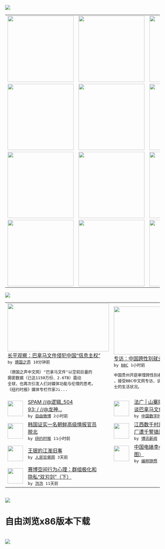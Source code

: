 

<a href="https://github.com/greatfire/z/raw/master/FreeBrowser.apk"><img src="https://raw.githubusercontent.com/greatfire/wiki/master/x/header.png" /></a><table><tr><td width="262" align="center" valign="center"><a href="https://github.com/greatfire/wiki/wiki/nyt" title="纽约时报中文网 国际纵览"><img src="https://raw.githubusercontent.com/greatfire/wiki/master/x/nyt_flag.png" width="215"/></a></td><td width="262" align="center" valign="center"><a href="https://github.com/greatfire/wiki/wiki/dw" title=""><img src="https://raw.githubusercontent.com/greatfire/wiki/master/x/dw_flag.png" width="215"/></a></td><td width="262" align="center" valign="center"><a href="https://github.com/greatfire/wiki/wiki/rmjd" title=""><img src="https://raw.githubusercontent.com/greatfire/wiki/master/x/rmjd_flag.png" width="215"/></a></td></tr><tr><td width="262" align="center" valign="center"><a href="https://github.com/paopaonetizen/website" title="泡泡 - 未经审查的互联网信息"><img src="https://raw.githubusercontent.com/greatfire/wiki/master/x/pp_flag.png" width="215"/></a></td><td width="262" align="center" valign="center"><a href="https://github.com/getlantern/mirror" title="以及自由微博和GreatFire.org官方中文论坛"><img src="https://raw.githubusercontent.com/greatfire/wiki/master/x/lantern_flag.png" width="215"/></a></td><td width="262" align="center" valign="center"><a href="https://github.com/cdtmirrors/m/" title=""><img src="https://raw.githubusercontent.com/greatfire/wiki/master/x/cdt_flag.png" width="215"/></a></td></tr><tr><td width="262" align="center" valign="center"><a href="https://github.com/program-think/blog" title="编程随想的博客"><img src="https://raw.githubusercontent.com/greatfire/wiki/master/x/pt_flag.png" width="215"/></a></td><td width="262" align="center" valign="center"><a href="https://github.com/greatfire/wiki/wiki/bbc" title=""><img src="https://raw.githubusercontent.com/greatfire/wiki/master/x/bbc_flag.png" width="215"/></a></td><td width="262" align="center" valign="center"><a href="https://github.com/freeweibo/s" title="自由微博 - 匿名和不受屏蔽的新浪微博搜索"><img src="https://raw.githubusercontent.com/greatfire/wiki/master/x/fw_flag.png" width="215"/></a></td></tr><tr><td width="262" align="center" valign="center"><a href="https://github.com/greatfire/wiki/wiki/google" title=""><img src="https://raw.githubusercontent.com/greatfire/wiki/master/x/google_flag.png" width="215"/></a></td><td width="262" align="center" valign="center"><a href="https://github.com/bxnews/boxun" title=""><img src="https://raw.githubusercontent.com/greatfire/wiki/master/x/bx_flag.png" width="215"/></a></td><td width="262" align="center" valign="center"><a href="https://github.com/greatfire/wiki/wiki/open-source" title="欢迎访问GreatFire.org开发者项目网站"><img src="https://raw.githubusercontent.com/greatfire/wiki/master/x/open-source_flag.png" width="215"/></a></td></tr></table><img src="https://raw.githubusercontent.com/greatfire/wiki/master/x/newsfeed text.png" /><table cols="4"><tr><td colspan="2" width="380"><a href="http://dw.com/p/1IU2m?maca=chi-GK-text-greatfire-all-chinese-15625-xml-mrss"><img src="http://www.dw.com/image/0,,19162853_302,00.jpg" width="330" height="156"/></a></br><a href="http://dw.com/p/1IU2m?maca=chi-GK-text-greatfire-all-chinese-15625-xml-mrss">长平观察：巴拿马文件侵犯中国“信息主权”</a></br><kbd> by <a href="http://dw.de">德国之声</a> 18分钟前 </kbd></br><pre>（德国之声中文网）"巴拿马文件"以空前巨量的<br/>揭密数据（已达1150万份、2.6TB）震动<br/>全球，也再次引发人们对媒体功能与伦理的思考。<br/>《纽约时报》媒体专栏作家Ji...</pre></td><td colspan="2" width="380"><a href="http://www.bbc.com/zhongwen/simp/china/2016/04/160412_china_transgender_case"><img src="http://a.files.bbci.co.uk/worldservice/live/assets/images/2016/04/12/160412145617_guizhou_mr_c_2_144x81_bbc_nocredit.jpg" width="330" height="156"/></a></br><a href="http://www.bbc.com/zhongwen/simp/china/2016/04/160412_china_transgender_case">专访：中国跨性别就业歧视第一案的C先生</a></br><kbd> by <a href="http://www.bbc.co.uk/zhongwen/simp">BBC</a> 1小时前 </kbd></br><pre>中国贵州开庭审理跨性别者C先生的就业歧视案后<br/>，接受BBC中文网专访，谈此案及中国跨性别人<br/>士的生活状况。</pre></td></tr><tr><td><img src="https://raw.githubusercontent.com/greatfire/wiki/master/x/fw_logo.png" width="50" height="50"/></td><td width="280"><a href="https://freeweibo.com/weibo/3963558415133150">SPAM //@逻辑_504<br/>93: / //@龙神...</a></br><kbd> by <a href="https://freeweibo.com/">自由微博</a> 2小时前 </kbd></td><td><img src="https://i0.wp.com/chinadigitaltimes.net/chinese/files/2016/04/cfqrkzyumaenl58.jpg?resize=600%2C339" width="50" height="50"/></td><td width="280"><a href="https://chinadigitaltimes.net/chinese/2016/04/%E6%B3%95%E5%B9%BF-%E5%B1%B1%E5%AF%A8%E7%89%88bbc-%E8%B0%88%E5%B7%B4%E6%8B%BF%E9%A9%AC%E6%96%87%E4%BB%B6%E5%8D%B4%E5%8F%AA%E5%AD%97%E4%B8%8D%E6%8F%90%E4%B8%AD%E5%9B%BD/">法广 | 山寨版“BBC” <br/>谈巴拿马文件却只字不提中国</a></br><kbd> by <a href="http://chinadigitaltimes.net/chinese/">中国数字时代</a> 7小时前 </kbd></td></tr><tr><td><img src="http://static01.nyt.com/images/2016/04/12/world/12NKOREA-web1/12NKOREA-web1-articleInline.jpg" width="50" height="50"/></td><td width="280"><a href="https://d3qlz4p8smvoli.cloudfront.net/asia-pacific/20160412/c12nkorea/">韩国证实一名朝鲜高级情报官员<br/>脱北</a></br><kbd> by <a href="http://m.cn.nytimes.com/">纽约时报</a> 11小时前 </kbd></td><td><img src="http://www.boxun.com/news/images/2016/04/201604120322china1.jpg" width="50" height="50"/></td><td width="280"><a href="http://www.boxun.com/news/gb/china/2016/04/201604120322.shtml">江西数千村民连日示威抵制污染<br/>厂遭千警镇压请看博讯热...</a></br><kbd> by <a href="http://www.boxun.com">博讯新闻</a> 1天前 </kbd></td></tr><tr><td><img src="http://www.rmjdw.com/uploads/allimg/160409/1UHT201-0.jpg" width="50" height="50"/></td><td width="280"><a href="http://www.rmjdw.com//fazhibobao/20160409/15524.html">王珉的江淮旧事 </a></br><kbd> by <a href="http://www.rmjdw.com/">人民监督网</a> 3天前 </kbd></td><td><img src="http://lh3.googleusercontent.com/OgFn3fwwN9sT_nICoDfR3FIMC3TfA-gtLmNyDUzvkoXb84Z2I_5hoAffukl0asxN2XlQwfNg1Yx_5Knuo1OGF0iqONslT0CoZPKm-YmCopliweAZa94bkNqKsqCvBSwpA6fVekxpJC8" width="50" height="50"/></td><td width="280"><a href="http://feedproxy.google.com/~r/programthink/~3/a0gAJlmeS3g/Li-Xiaolin.html">中国电婊李小琳的精彩人生（多<br/>图）</a></br><kbd> by <a href="http://program-think.blogspot.com">编程随想</a> 4天前 </kbd></td></tr><tr><td><img src="https://pao-pao.net/sites/pao-pao.net/files/styles/large/public/xia_pian_wen_zhong_tu_.jpg?itok=PbTXxyjR" width="50" height="50"/></td><td width="280"><a href="https://pao-pao.net/article/684">赛博空间行为心理：群组极化和<br/>隐私“双刃剑”（下）</a></br><kbd> by <a href="https://pao-pao.net">泡泡</a> 11天前 </kbd></td></table></br><a href="https://github.com/greatfire/z/raw/master/FreeBrowser.apk"><img src="https://raw.githubusercontent.com/greatfire/wiki/master/x/download app.png" /></a><h1>自由浏览x86版本下载<h1><a href="https://github.com/greatfire/z/raw/master/FreeBrowser-x86.apk"><img src="https://raw.githubusercontent.com/greatfire/images/master/fb86.qr.png" /></a>